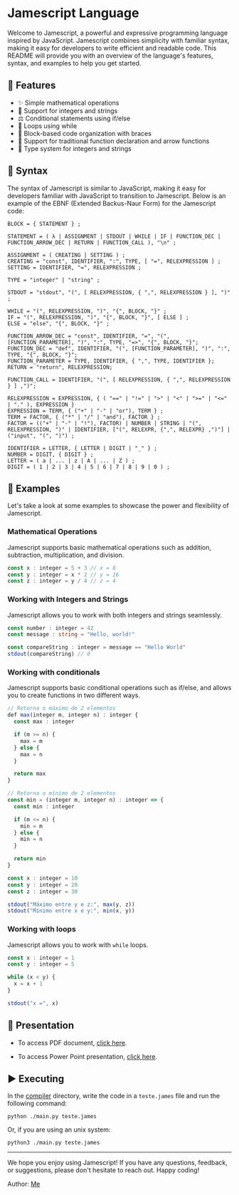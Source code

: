 # Jamescript Language

Welcome to Jamescript, a powerful and expressive programming language inspired by JavaScript. Jamescript combines simplicity with familiar syntax, making it easy for developers to write efficient and readable code. This README will provide you with an overview of the language's features, syntax, and examples to help you get started.

## 🚀 Features

- ✨ Simple mathematical operations
- 🔢 Support for integers and strings
- ⚖️ Conditional statements using if/else
- 🔄 Loops using while
- 🧱 Block-based code organization with braces
- 🎯 Support for traditional function declaration and arrow functions
- 🧩 Type system for integers and strings

## 🧰 Syntax

The syntax of Jamescript is similar to JavaScript, making it easy for developers familiar with JavaScript to transition to Jamescript. Below is an example of the EBNF (Extended Backus-Naur Form) for the Jamescript code:

```ebnf
BLOCK = { STATEMENT } ;

STATEMENT = ( λ | ASSIGNMENT | STDOUT | WHILE | IF | FUNCTION_DEC | FUNCTION_ARROW_DEC | RETURN | FUNCTION_CALL ), "\n" ;

ASSIGNMENT = ( CREATING | SETTING ) ;
CREATING = "const", IDENTIFIER, ":", TYPE, [ "=", RELEXPRESSION ] ;
SETTING = IDENTIFIER, "=", RELEXPRESSION ;

TYPE = "integer" | "string" ;

STDOUT = "stdout", "(", [ RELEXPRESSION, { ",", RELEXPRESSION } ], ")" ;

WHILE = "(", RELEXPRESSION, ")", "{", BLOCK, "}" ;
IF = "(", RELEXPRESSION, ")", "{", BLOCK, "}", [ ELSE ] ;
ELSE = "else", "{", BLOCK, "}" ;

FUNCTION_ARROW_DEC = "const", IDENTIFIER, "=", "(", [FUNCTION_PARAMETER], ")", ":", TYPE, "=>", "{", BLOCK, "}";
FUNCTION_DEC = "def", IDENTIFIER, "(", [FUNCTION_PARAMETER], ")", ":", TYPE, "{", BLOCK, "}";
FUNCTION_PARAMETER = TYPE, IDENTIFIER, { ",", TYPE, IDENTIFIER };
RETURN = "return", RELEXPRESSION;

FUNCTION_CALL = IDENTIFIER, "(", [ RELEXPRESSION, { ",", RELEXPRESSION } ] ,")";

RELEXPRESSION = EXPRESSION, { ( "==" | "!=" | ">" | "<" | ">=" | "<=" | "." ), EXPRESSION }
EXPRESSION = TERM, { ("+" | "-" | "or"), TERM } ;
TERM = FACTOR, { ("*" | "/" | "and"), FACTOR } ;
FACTOR = (("+" | "-" | "!"), FACTOR) | NUMBER | STRING | "(", RELEXPRESSION, ")" | IDENTIFIER, ["(", RELEXPR, {",", RELEXPR} ,")"] | ("input", "(", ")") ;

IDENTIFIER = LETTER, { LETTER | DIGIT | "_" } ;
NUMBER = DIGIT, { DIGIT } ;
LETTER = ( a | ... | z | A | ... | Z ) ;
DIGIT = ( 1 | 2 | 3 | 4 | 5 | 6 | 7 | 8 | 9 | 0 ) ;
```

## 🌟 Examples

Let's take a look at some examples to showcase the power and flexibility of Jamescript.

### Mathematical Operations

Jamescript supports basic mathematical operations such as addition, subtraction, multiplication, and division.

```ts
const x : integer = 5 + 3 // x = 8
const y : integer = x * 2 // y = 16
const z : integer = y / 4 // z = 4
```

### Working with Integers and Strings

Jamescript allows you to work with both integers and strings seamlessly.

```ts
const number : integer = 42
const message : string = "Hello, world!"

const compareString : integer = message == "Hello World"
stdout(compareString) // 0
```

### Working with conditionals

Jamescript supports basic conditional operations such as if/else, and allows you to create functions in two different ways. 

```ts
// Retorna o máximo de 2 elementos
def max(integer m, integer n) : integer {
  const max : integer

  if (m >= n) {
    max = m
  } else {
    max = n
  }

  return max
}

// Retorna o mínimo de 2 elementos
const min = (integer m, integer n) : integer => {
  const min : integer

  if (m <= n) {
    min = m
  } else {
    min = n
  }

  return min
}

const x : integer = 10
const y : integer = 20
const z : integer = 30

stdout("Máximo entre y e z:", max(y, z))
stdout("Mínimo entre x e y:", min(x, y))
```

### Working with loops

Jamescript allows you to work with `while` loops.

```ts
const x : integer = 1
const y : integer = 5

while (x < y) {
  x = x + 1
}

stdout("x =", x)
```

## 📑 Presentation

- To access PDF document, [click here](/presentation/Linguagem.pdf).

- To access Power Point presentation, [click here](/presentation/Linguagem.pptx).


## ▶️ Executing

In the [compiler](/compiler/) directory, write the code in a `teste.james` file and run the following command:

```shell
python ./main.py teste.james
```

Or, if you are using an unix system:

```shell
python3 ./main.py teste.james
```

___

We hope you enjoy using Jamescript! If you have any questions, feedback, or suggestions, please don't hesitate to reach out. Happy coding!

Author: [Me](https://www.linkedin.com/in/jamesson-leandro/)
